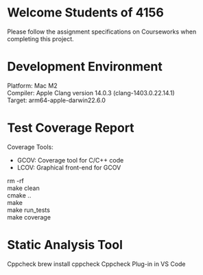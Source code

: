 # Welcome Students of 4156
Please follow the assignment specifications on Courseworks when completing this project.

# Development Environment

Platform: Mac M2  
Compiler: Apple Clang version 14.0.3 (clang-1403.0.22.14.1)  
Target: arm64-apple-darwin22.6.0

# Test Coverage Report

Coverage Tools:  
- GCOV: Coverage tool for C/C++ code  
- LCOV: Graphical front-end for GCOV

rm -rf  
make clean  
cmake ..  
make  
make run_tests  
make coverage  


# Static Analysis Tool
 
 Cppcheck
 brew install cppcheck
 Cppcheck Plug-in in VS Code


